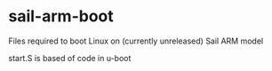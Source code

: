 # sail-arm-boot

Files required to boot Linux on (currently unreleased) Sail ARM model

start.S is based of code in u-boot
